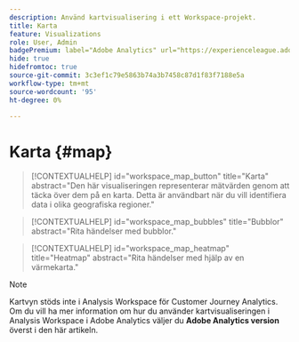 ```yaml
---
description: Använd kartvisualisering i ett Workspace-projekt.
title: Karta
feature: Visualizations
role: User, Admin
badgePremium: label="Adobe Analytics" url="https://experienceleague.adobe.com/docs/analytics/analyze/analysis-workspace/visualizations/map-visualization.html" tooltip="Välj det här alternativet om du vill visa Adobe Analytics-versionen av den här artikeln."
hide: true
hidefromtoc: true
source-git-commit: 3c3ef1c79e5863b74a3b7458c87d1f83f7188e5a
workflow-type: tm+mt
source-wordcount: '95'
ht-degree: 0%

---
```


# Karta {#map}

<!-- markdownlint-disable MD034 -->

>[!CONTEXTUALHELP]
>id="workspace_map_button"
>title="Karta"
>abstract="Den här visualiseringen representerar mätvärden genom att täcka över dem på en karta. Detta är användbart när du vill identifiera data i olika geografiska regioner."

<!-- markdownlint-enable MD034 -->

<!-- markdownlint-disable MD034 -->

>[!CONTEXTUALHELP]
>id="workspace_map_bubbles"
>title="Bubblor"
>abstract="Rita händelser med bubblor."

<!-- markdownlint-enable MD034 -->

<!-- markdownlint-disable MD034 -->

>[!CONTEXTUALHELP]
>id="workspace_map_heatmap"
>title="Heatmap"
>abstract="Rita händelser med hjälp av en värmekarta."

<!-- markdownlint-enable MD034 -->


>[!NOTE]
>
>Kartvyn stöds inte i Analysis Workspace för Customer Journey Analytics. Om du vill ha mer information om hur du använder kartvisualiseringen i Analysis Workspace i Adobe Analytics väljer du **Adobe Analytics version** överst i den här artikeln.
>





